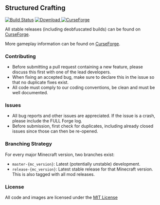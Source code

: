 ## Structured Crafting

[![Build Status](https://travis-ci.org/CyclopsMC/StructuredCrafting.svg?branch=master-1.11)](https://travis-ci.org/CyclopsMC/StructuredCrafting)
[![Download](https://api.bintray.com/packages/cyclopsmc/dev/StructuredCrafting/images/download.svg) ](https://bintray.com/cyclopsmc/dev/StructuredCrafting/_latestVersion)
[![CurseForge](http://cf.way2muchnoise.eu/full_233151_downloads.svg)](https://minecraft.curseforge.com/projects/structured-crafting)

All stable releases (including deobfuscated builds) can be found on [CurseForge](https://minecraft.curseforge.com/projects/structured-crafting/files).

More gameplay information can be found on [CurseForge](https://minecraft.curseforge.com/projects/structured-crafting).


### Contributing
* Before submitting a pull request containing a new feature, please discuss this first with one of the lead developers.
* When fixing an accepted bug, make sure to declare this in the issue so that no duplicate fixes exist.
* All code must comply to our coding conventions, be clean and must be well documented.

### Issues
* All bug reports and other issues are appreciated. If the issue is a crash, please include the FULL Forge log.
* Before submission, first check for duplicates, including already closed issues since those can then be re-opened.

### Branching Strategy

For every major Minecraft version, two branches exist:

* `master-{mc_version}`: Latest (potentially unstable) development.
* `release-{mc_version}`: Latest stable release for that Minecraft version. This is also tagged with all mod releases.

### License
All code and images are licensed under the [MIT License](https://github.com/CyclopsMC/StructuredCrafting/blob/master-1.8/LICENSE.txt)
